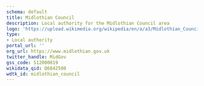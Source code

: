 ```yaml
---
schema: default
title: Midlothian Council
description: Local authority for the Midlothian Council area 
logo: 'https://upload.wikimedia.org/wikipedia/en/a/a3/Midlothian_Council_Logo.svg'
type:
- Local authority
portal_url: ''
org_url: https://www.midlothian.gov.uk
twitter_handle: MidGov
gss_code: S12000019
wikidata_qid: Q6842580
wdtk_id: midlothian_council
---
```

